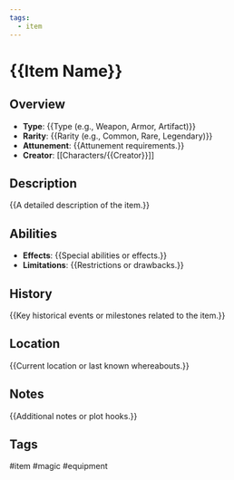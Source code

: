 ```yaml
---
tags:
  - item
---
```


# {{Item Name}}

## Overview
- **Type**: {{Type (e.g., Weapon, Armor, Artifact)}}
- **Rarity**: {{Rarity (e.g., Common, Rare, Legendary)}}
- **Attunement**: {{Attunement requirements.}}
- **Creator**: [[Characters/{{Creator}}]]

## Description
{{A detailed description of the item.}}

## Abilities
- **Effects**: {{Special abilities or effects.}}
- **Limitations**: {{Restrictions or drawbacks.}}

## History
{{Key historical events or milestones related to the item.}}

## Location
{{Current location or last known whereabouts.}}

## Notes
{{Additional notes or plot hooks.}}

## Tags
#item #magic #equipment